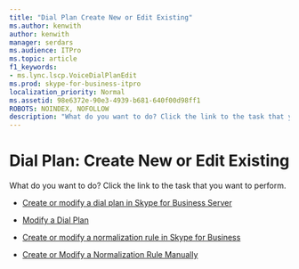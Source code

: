 ```yaml
---
title: "Dial Plan Create New or Edit Existing"
ms.author: kenwith
author: kenwith
manager: serdars
ms.audience: ITPro
ms.topic: article
f1_keywords:
- ms.lync.lscp.VoiceDialPlanEdit
ms.prod: skype-for-business-itpro
localization_priority: Normal
ms.assetid: 98e6372e-90e3-4939-b681-640f00d98ff1
ROBOTS: NOINDEX, NOFOLLOW
description: "What do you want to do? Click the link to the task that you want to perform."
---
```


# Dial Plan: Create New or Edit Existing
 
What do you want to do? Click the link to the task that you want to perform.
  
- [Create or modify a dial plan in Skype for Business Server](../../../deploy/deploy-enterprise-voice/dial-plans.md)
    
- [Modify a Dial Plan](http://technet.microsoft.com/library/a91f02df-cf60-40cf-82fe-e0342c118b91.aspx)
    
- [Create or modify a normalization rule in Skype for Business](../../../deploy/deploy-enterprise-voice/normalization-rules.md)
    
- [Create or Modify a Normalization Rule Manually](http://technet.microsoft.com/library/fc0335e6-8830-4cfb-8c64-6aeb98c0a992.aspx)
    
 

